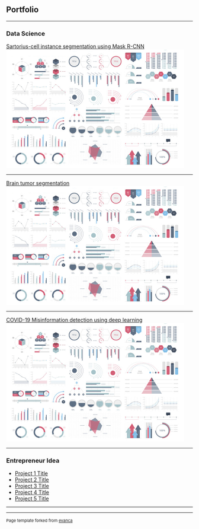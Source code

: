 ## Portfolio

---

### Data Science

[Sartorius-cell instance segmentation using Mask R-CNN](https://medium.com/mlearning-ai/cell-instance-segmentation-using-mask-r-cnn-c7a3810192ff)
<img src="images/dummy_thumbnail.jpg?raw=true"/>

---
[Brain tumor segmentation](https://devpost.com/software/brain-tumor-segmentation-using-resunet)
<img src="images/dummy_thumbnail.jpg?raw=true"/>

---
[COVID-19 Misinformation detection using deep learning](https://github.com/nghi-huynh/covid-19-misinfo-detection)
<img src="images/dummy_thumbnail.jpg?raw=true"/>

---

### Entrepreneur Idea

- [Project 1 Title](http://example.com/)
- [Project 2 Title](http://example.com/)
- [Project 3 Title](http://example.com/)
- [Project 4 Title](http://example.com/)
- [Project 5 Title](http://example.com/)

---




---
<p style="font-size:11px">Page template forked from <a href="https://github.com/evanca/quick-portfolio">evanca</a></p>
<!-- Remove above link if you don't want to attibute -->
